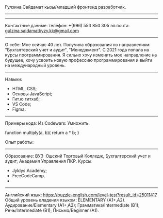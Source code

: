 Гулзина Сайдамат кызы/младший фронтенд разработчик.
_______________________________________________________
_______________________________________________________
Контактные данные:
телефон: +(996) 553 850 305
эл.почта: gulzina.saidamatkyzy.kk@gmail.com
_______________________________________________________
О себе: 
Мне сейчас 40 лет. 
Получила образования по направлениям "Бухгалтерский учет и аудит",  "Менеджмент". 
С 2021 года попала на курсы программирования. Я сильно хочу изменить мое направление на будущее, хочу усвоить новую профессию программирования и выйти на международный уровень. 
_______________________________________________________
Навыки: 
* HTML, CSS;
* Основы JavaScript;
* Гит.ю гитхаб;
* VS Code;
* Figma. 
_______________________________________________________
Примеры кода: 
Из Codewars: Умножить.

function multiply(a, b){
 return a * b;
}

Опыт работы: 
_______________________________________________________
Образование: 
ВУЗ: 
Ошский Торговый Колледж, Бухгалтерский учет и аудит; 
Академия Управления ПКР.
Курсы: 
* Jyldys Academy;
* FreeCodeCamp.
* 
________________________________________________________
Английский язык: 
https://puzzle-english.com/level-test?result_id=25011417 
Общий уровень владения языком: ELEMENTARY (A1+,A2). 
Аудирование/Elementary (A1+,A2);
Грамматика/Intermediate (B1);
Речь/Intermediate (B1);
Письмо/Beginner (A1).

